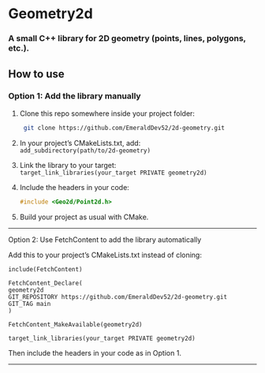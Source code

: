 
# Geometry2d

### A small C++ library for 2D geometry (points, lines, polygons, etc.).

## How to use

### Option 1: Add the library manually

1.  Clone this repo somewhere inside your project folder:
    ```bash
     git clone https://github.com/EmeraldDev52/2d-geometry.git
    ```
    
3.  In your project’s CMakeLists.txt, add:  
    ```add_subdirectory(path/to/2d-geometry)```
    
4.  Link the library to your target:  
    ```target_link_libraries(your_target PRIVATE geometry2d)```
    
5.  Include the headers in your code:  
    ```cpp
    #include <Geo2d/Point2d.h>
    ```
    
6. Build your project as usual with CMake.
    

----------

Option 2: Use FetchContent to add the library automatically

Add this to your project’s CMakeLists.txt instead of cloning:

```
include(FetchContent)

FetchContent_Declare(  
geometry2d  
GIT_REPOSITORY https://github.com/EmeraldDev52/2d-geometry.git
GIT_TAG main  
)

FetchContent_MakeAvailable(geometry2d)

target_link_libraries(your_target PRIVATE geometry2d)
```
Then include the headers in your code as in Option 1.

----------

